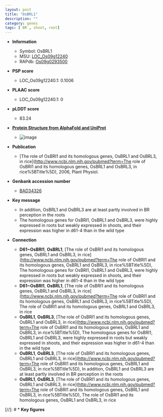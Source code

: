 ```yaml
---
layout: post
title: "OsBRL1"
description: ""
category: genes
tags: [ BR , shoot, root]
---
```


* **Information**  
    + Symbol: OsBRL1  
    + MSU: [LOC_Os09g12240](http://rice.plantbiology.msu.edu/cgi-bin/ORF_infopage.cgi?orf=LOC_Os09g12240)  
    + RAPdb: [Os09g0293500](http://rapdb.dna.affrc.go.jp/viewer/gbrowse_details/irgsp1?name=Os09g0293500)  

* **PSP score**  
    + LOC_Os09g12240.1: 0.1006 

* **PLAAC score**  
    + LOC_Os09g12240.1: 0 

* **pLDDT score**
    + 83.24

* **[Protein Structure from AlphaFold and UniProt](https://www.uniprot.org/uniprotkb/Q69JN6/entry#structure)**
    + ![image](https://ricepsp.github.io/images/Q6/AF-Q69JN6-F1.png)

* **Publication**  
    + [The role of OsBRI1 and its homologous genes, OsBRL1 and OsBRL3, in rice](http://www.ncbi.nlm.nih.gov/pubmed?term=The role of OsBRI1 and its homologous genes, OsBRL1 and OsBRL3, in rice%5BTitle%5D), 2006, Plant Physiol.

* **Genbank accession number**  
    + [BAD34326](http://www.ncbi.nlm.nih.gov/nuccore/BAD34326)

* **Key message**  
    + In addition, OsBRL1 and OsBRL3 are at least partly involved in BR perception in the roots
    + The homologous genes for OsBRI1, OsBRL1 and OsBRL3, were highly expressed in roots but weakly expressed in shoots, and their expression was higher in d61-4 than in the wild type

* **Connection**  
    + __D61~OsBRI1__, __OsBRL1__, [The role of OsBRI1 and its homologous genes, OsBRL1 and OsBRL3, in rice](http://www.ncbi.nlm.nih.gov/pubmed?term=The role of OsBRI1 and its homologous genes, OsBRL1 and OsBRL3, in rice%5BTitle%5D), The homologous genes for OsBRI1, OsBRL1 and OsBRL3, were highly expressed in roots but weakly expressed in shoots, and their expression was higher in d61-4 than in the wild type
    + __D61~OsBRI1__, __OsBRL1__, [The role of OsBRI1 and its homologous genes, OsBRL1 and OsBRL3, in rice](http://www.ncbi.nlm.nih.gov/pubmed?term=The role of OsBRI1 and its homologous genes, OsBRL1 and OsBRL3, in rice%5BTitle%5D), The role of OsBRI1 and its homologous genes, OsBRL1 and OsBRL3, in rice
    + __OsBRL1__, __OsBRL3__, [The role of OsBRI1 and its homologous genes, OsBRL1 and OsBRL3, in rice](http://www.ncbi.nlm.nih.gov/pubmed?term=The role of OsBRI1 and its homologous genes, OsBRL1 and OsBRL3, in rice%5BTitle%5D), The homologous genes for OsBRI1, OsBRL1 and OsBRL3, were highly expressed in roots but weakly expressed in shoots, and their expression was higher in d61-4 than in the wild type
    + __OsBRL1__, __OsBRL3__, [The role of OsBRI1 and its homologous genes, OsBRL1 and OsBRL3, in rice](http://www.ncbi.nlm.nih.gov/pubmed?term=The role of OsBRI1 and its homologous genes, OsBRL1 and OsBRL3, in rice%5BTitle%5D), In addition, OsBRL1 and OsBRL3 are at least partly involved in BR perception in the roots
    + __OsBRL1__, __OsBRL3__, [The role of OsBRI1 and its homologous genes, OsBRL1 and OsBRL3, in rice](http://www.ncbi.nlm.nih.gov/pubmed?term=The role of OsBRI1 and its homologous genes, OsBRL1 and OsBRL3, in rice%5BTitle%5D), The role of OsBRI1 and its homologous genes, OsBRL1 and OsBRL3, in rice

[//]: # * **Key figures**  


